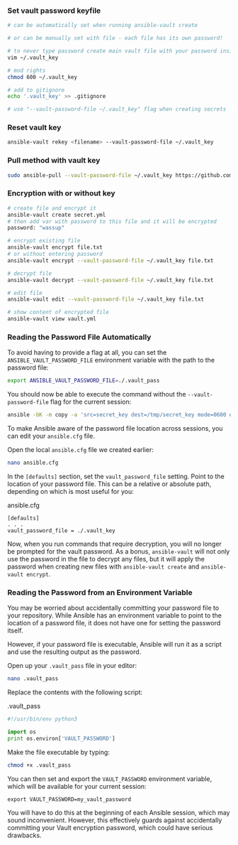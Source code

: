 ### Set vault password keyfile

```bash
# can be automatically set when running ansible-vault create

# or can be manually set with file - each file has its own password!

# to never type password create main vault file with your password inside (will be used as encryption key)
vim ~/.vault_key

# mod rights
chmod 600 ~/.vault_key

# add to gitignore
echo '.vault_key' >> .gitignore

# use "--vault-password-file ~/.vault_key" flag when creating secrets
```

### Reset vault key

```bash
ansible-vault rekey <filename> --vault-password-file ~/.vault_key
```

### Pull method with vault key

```bash
sudo ansible-pull --vault-password-file ~/.vault_key https://github.com/jlacroix82/ansible_pull_tutorial.git
```

### Encryption with or without key

```bash
# create file and encrypt it
ansible-vault create secret.yml
# then add var with password to this file and it will be encrypted
password: "wassup"

# encrypt existing file
ansible-vault encrypt file.txt
# or without entering password
ansible-vault encrypt --vault-password-file ~/.vault_key file.txt

# decrypt file
ansible-vault decrypt --vault-password-file ~/.vault_key file.txt

# edit file
ansible-vault edit --vault-password-file ~/.vault_key file.txt

# show content of encrypted file
ansible-vault view vault.yml
```

### Reading the Password File Automatically

To avoid having to provide a flag at all, you can set the `ANSIBLE_VAULT_PASSWORD_FILE` environment variable with the path to the password file:

```bash
export ANSIBLE_VAULT_PASSWORD_FILE=./.vault_pass
```

You should now be able to execute the command without the `--vault-password-file` flag for the current session:

```bash
ansible -bK -m copy -a 'src=secret_key dest=/tmp/secret_key mode=0600 owner=root group=root' localhost
```

To make Ansible aware of the password file location across sessions, you can edit your `ansible.cfg` file.

Open the local `ansible.cfg` file we created earlier:

```bash
nano ansible.cfg
```

In the `[defaults]` section, set the `vault_password_file` setting. Point to the location of your password file. This can be a relative or absolute path, depending on which is most useful for you:

ansible.cfg

```
[defaults]
. . .
vault_password_file = ./.vault_key
```

Now, when you run commands that require decryption, you will no longer be prompted for the vault password. As a bonus, `ansible-vault` will not only use the password in the file to decrypt any files, but it will apply the password when creating new files with `ansible-vault create` and `ansible-vault encrypt`.

### Reading the Password from an Environment Variable

You may be worried about accidentally committing your password file to your repository. While Ansible has an environment variable to point to the location of a password file, it does not have one for setting the password itself.

However, if your password file is executable, Ansible will run it as a script and use the resulting output as the password.

Open up your `.vault_pass` file in your editor:

```bash
nano .vault_pass
```

Replace the contents with the following script:

.vault_pass

```python
#!/usr/bin/env python3

import os
print os.environ['VAULT_PASSWORD']
```

Make the file executable by typing:

```bash
chmod +x .vault_pass
```

You can then set and export the `VAULT_PASSWORD` environment variable, which will be available for your current session:

```
export VAULT_PASSWORD=my_vault_password
```

You will have to do this at the beginning of each Ansible session, which may sound inconvenient. However, this effectively guards against accidentally committing your Vault encryption password, which could have serious drawbacks.